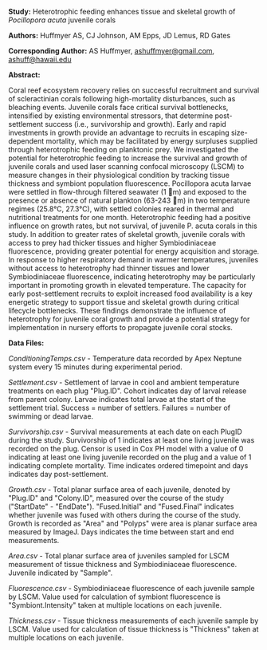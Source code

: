 
**Study:** Heterotrophic feeding enhances tissue and skeletal growth of _Pocillopora acuta_ juvenile corals

**Authors:** Huffmyer AS, CJ Johnson, AM Epps, JD Lemus, RD Gates

**Corresponding Author:** AS Huffmyer, ashuffmyer@gmail.com, ashuff@hawaii.edu

**Abstract:**

Coral reef ecosystem recovery relies on successful recruitment and survival of scleractinian corals following high-mortality disturbances, such as bleaching events. Juvenile corals face critical survival bottlenecks, intensified by existing environmental stressors, that determine post-settlement success (i.e., survivorship and growth). Early and rapid investments in growth provide an advantage to recruits in escaping size-dependent mortality, which may be facilitated by energy surpluses supplied through heterotrophic feeding on planktonic prey. We investigated the potential for heterotrophic feeding to increase the survival and growth of juvenile corals and used laser scanning confocal microscopy (LSCM) to measure changes in their physiological condition by tracking tissue thickness and symbiont population fluorescence. Pocillopora acuta larvae were settled in flow-through filtered seawater (1 m) and exposed to the presence or absence of natural plankton (63-243 m) in two temperature regimes (25.8°C, 27.3°C), with settled colonies reared in thermal and nutritional treatments for one month. Heterotrophic feeding had a positive influence on growth rates, but not survival, of juvenile P. acuta corals in this study. In addition to greater rates of skeletal growth, juvenile corals with access to prey had thicker tissues and higher Symbiodiniaceae fluorescence, providing greater potential for energy acquisition and storage. In response to higher respiratory demand in warmer temperatures, juveniles without access to heterotrophy had thinner tissues and lower Symbiodiniaceae fluorescence, indicating heterotrophy may be particularly important in promoting growth in elevated temperature. The capacity for early post-settlement recruits to exploit increased food availability is a key energetic strategy to support tissue and skeletal growth during critical lifecycle bottlenecks. These findings demonstrate the influence of heterotrophy for juvenile coral growth and provide a potential strategy for implementation in nursery efforts to propagate juvenile coral stocks. 

**Data Files:**  

*ConditioningTemps.csv* - Temperature data recorded by Apex Neptune system every 15 minutes during experimental period.  

*Settlement.csv* - Settlement of larvae in cool and ambient temperature treatments on each plug "Plug.ID". Cohort indicates day of larval release from parent colony. Larvae indicates total larvae at the start of the settlement trial. Success = number of settlers. Failures = number of swimming or dead larvae.  

*Survivorship.csv* - Survival measurements at each date on each PlugID during the study. Survivorship of 1 indicates at least one living juvenile was recorded on the plug. Censor is used in Cox PH model with a value of 0 indicating at least one living juvenile recorded on the plug and a value of 1 indicating complete mortality. Time indicates ordered timepoint and days indicates day post-settlement.  

*Growth.csv* - Total planar surface area of each juvenile, denoted by "Plug.ID" and "Colony.ID", measured over the course of the study ("StartDate" - "EndDate"). "Fused.Initial" and "Fused.Final" indicates whether juvenile was fused with others during the course of the study. Growth is recorded as "Area" and "Polyps" were area is planar surface area measured by ImageJ. Days indicates the time between start and end measurements.  

*Area.csv* - Total planar surface area of juveniles sampled for LSCM measurement of tissue thickness and Symbiodiniaceae fluorescence. Juvenile indicated by "Sample". 

*Fluorescence.csv* - Symbiodiniaceae fluorescence of each juvenile sample by LSCM. Value used for calculation of symbiont fluorescence is "Symbiont.Intensity" taken at multiple locations on each juvenile. 

*Thickness.csv* - Tissue thickness measurements of each juvenile sample by LSCM. Value used for calculation of tissue thickness is "Thickness" taken at multiple locations on each juvenile.    

